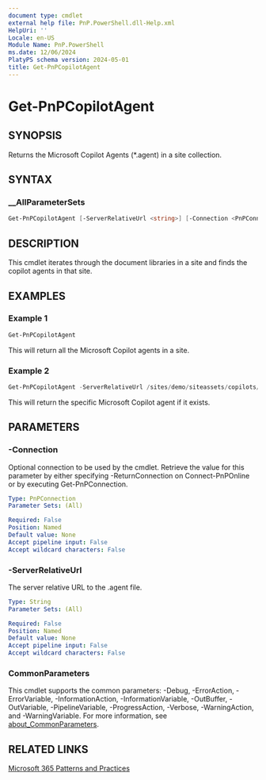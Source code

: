```yaml
---
document type: cmdlet
external help file: PnP.PowerShell.dll-Help.xml
HelpUri: ''
Locale: en-US
Module Name: PnP.PowerShell
ms.date: 12/06/2024
PlatyPS schema version: 2024-05-01
title: Get-PnPCopilotAgent
---
```


# Get-PnPCopilotAgent

## SYNOPSIS

Returns the Microsoft Copilot Agents (*.agent) in a site collection.

## SYNTAX

### __AllParameterSets

```powershell
Get-PnPCopilotAgent [-ServerRelativeUrl <string>] [-Connection <PnPConnection>] [<CommonParameters>]
```

## DESCRIPTION

This cmdlet iterates through the document libraries in a site and finds the copilot agents in that site.

## EXAMPLES

### Example 1

```powershell
Get-PnPCopilotAgent
```

This will return all the Microsoft Copilot agents in a site.


### Example 2

```powershell
Get-PnPCopilotAgent -ServerRelativeUrl /sites/demo/siteassets/copilots/approved/main.agent
```

This will return the specific Microsoft Copilot agent if it exists.


## PARAMETERS

### -Connection

Optional connection to be used by the cmdlet. Retrieve the value for this parameter by either specifying -ReturnConnection on Connect-PnPOnline or by executing Get-PnPConnection.

```yaml
Type: PnPConnection
Parameter Sets: (All)

Required: False
Position: Named
Default value: None
Accept pipeline input: False
Accept wildcard characters: False
```

### -ServerRelativeUrl

The server relative URL to the .agent file.

```yaml
Type: String
Parameter Sets: (All)

Required: False
Position: Named
Default value: None
Accept pipeline input: False
Accept wildcard characters: False
```

### CommonParameters

This cmdlet supports the common parameters: -Debug, -ErrorAction, -ErrorVariable,
-InformationAction, -InformationVariable, -OutBuffer, -OutVariable, -PipelineVariable,
-ProgressAction, -Verbose, -WarningAction, and -WarningVariable. For more information, see
[about_CommonParameters](https://go.microsoft.com/fwlink/?LinkID=113216).

## RELATED LINKS

[Microsoft 365 Patterns and Practices](https://aka.ms/m365pnp)